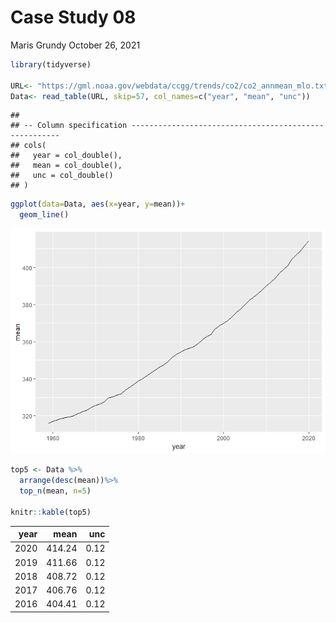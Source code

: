 Case Study 08
================
Maris Grundy
October 26, 2021

``` r
library(tidyverse)

URL<- "https://gml.noaa.gov/webdata/ccgg/trends/co2/co2_annmean_mlo.txt"
Data<- read_table(URL, skip=57, col_names=c("year", "mean", "unc"))
```

    ## 
    ## -- Column specification ------------------------------------------------------
    ## cols(
    ##   year = col_double(),
    ##   mean = col_double(),
    ##   unc = col_double()
    ## )

``` r
ggplot(data=Data, aes(x=year, y=mean))+
  geom_line()
```

![](case_study_08_files/figure-gfm/unnamed-chunk-2-1.png)<!-- -->

``` r
top5 <- Data %>%
  arrange(desc(mean))%>%
  top_n(mean, n=5)

knitr::kable(top5)
```

| year |   mean |  unc |
|-----:|-------:|-----:|
| 2020 | 414.24 | 0.12 |
| 2019 | 411.66 | 0.12 |
| 2018 | 408.72 | 0.12 |
| 2017 | 406.76 | 0.12 |
| 2016 | 404.41 | 0.12 |
